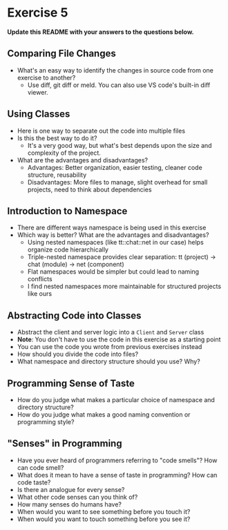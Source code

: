 # Exercise 5

**Update this README with your answers to the questions below.**

## Comparing File Changes

- What's an easy way to identify the changes in source code from one exercise
  to another?
  - Use diff, git diff or meld. You can also use VS code's built-in diff viewer.
    
## Using Classes

- Here is one way to separate out the code into multiple files
- Is this the best way to do it? 
  - It's a very good way, but what's best depends upon the size and complexity of the project.
- What are the advantages and disadvantages?
  - Advantages: Better organization, easier testing, cleaner code structure, reusability
  - Disadvantages: More files to manage, slight overhead for small projects, need to think about dependencies

## Introduction to Namespace

- There are different ways namespace is being used in this exercise
- Which way is better? What are the advantages and disadvantages?
  - Using nested namespaces (like tt::chat::net in our case) helps organize code hierarchically
  - Triple-nested namespace provides clear separation: tt (project) -> chat (module) -> net (component)
  - Flat namespaces would be simpler but could lead to naming conflicts
  - I find nested namespaces more maintainable for structured projects like ours

## Abstracting Code into Classes

- Abstract the client and server logic into a `Client` and `Server` class
- **Note**: You don't have to use the code in this exercise as a starting point
- You can use the code you wrote from previous exercises instead
- How should you divide the code into files?
- What namespace and directory structure should you use? Why?

## Programming Sense of Taste

- How do you judge what makes a particular choice of namespace and directory
  structure? 
- How do you judge what makes a good naming convention or programming style?

## "Senses" in Programming

- Have you ever heard of programmers referring to "code smells"? How can code
  smell?
- What does it mean to have a sense of taste in programming? How can code
  taste?
- Is there an analogue for every sense?
- What other code senses can you think of?
- How many senses do humans have?
- When would you want to see something before you touch it?
- When would you want to touch something before you see it?